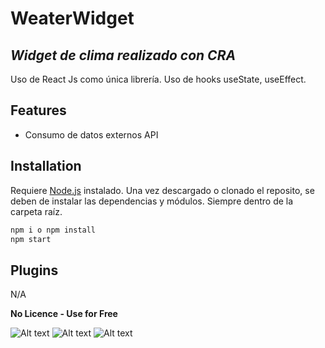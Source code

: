 # WeaterWidget
## _Widget de clima realizado con CRA_

Uso de React Js como única librería.
Uso de hooks useState, useEffect.

## Features

- Consumo de datos externos API

## Installation

Requiere [Node.js](https://nodejs.org/) instalado.
Una vez descargado o clonado el reposito, se deben de instalar las dependencias y módulos. Siempre dentro de la carpeta raíz.
```sh
npm i o npm install
npm start
```

## Plugins

N/A

**No Licence - Use for Free**


![Alt text](https://github.com/mmiguez77/weather-widget/blob/main/image.png?raw=true)
![Alt text](https://github.com/mmiguez77/weather-widget/blob/main/image-1.png?raw=true)
![Alt text](https://github.com/mmiguez77/weather-widget/blob/main/image-2.png?raw=true)